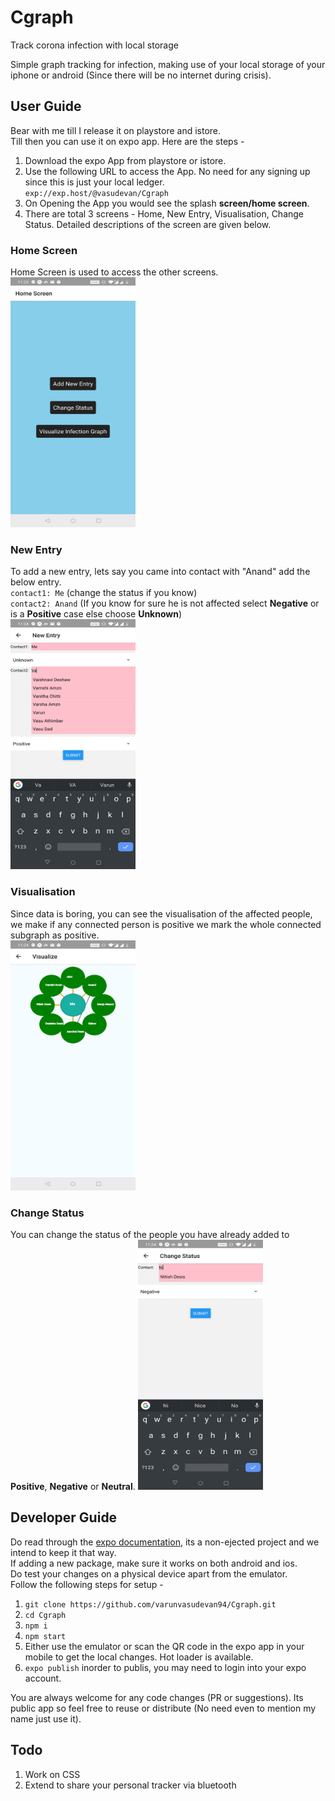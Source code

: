 # Cgraph
Track corona infection with local storage

Simple graph tracking for infection, making use of your local storage
of your iphone or android (Since there will be no internet during crisis).

## User Guide

Bear with me till I release it on playstore and istore.<br/>
Till then you can use it on expo app. Here are the steps - <br>

1. Download the expo App from playstore or istore.
2. Use the following URL to access the App. No need for any signing up since this is just your local ledger.<br/>
`exp://exp.host/@vasudevan/Cgraph` <br/>
3. On Opening the App you would see the splash <b>screen/home screen</b>.
4. There are total 3 screens - Home, New Entry, Visualisation, Change Status. Detailed descriptions of the screen are given below.
### Home Screen
Home Screen is used to access the other screens.<br/>
<img src="assets/HomeScreen.png" width="200" height="400" />

### New Entry
To add a new entry, lets say you came into contact with "Anand" add the below entry.<br/>
`contact1: Me` (change the status if you know)<br/>
`contact2: Anand` (If you know for sure he is not affected select <b>Negative</b> or is a <b>Positive</b> case else choose <b>Unknown</b>)<br/>
<img src="assets/NewEntry.png" width="200" height="400" />

### Visualisation
Since data is boring, you can see the visualisation of the affected people, we make if any connected person is positive we mark the whole connected subgraph as positive. <br/>
<img src="assets/Visualisation.png" width="200" height="400" />

### Change Status
You can change the status of the people you have already added to <b>Positive</b>, <b>Negative</b> or <b>Neutral</b>.
<img src="assets/ChangeStatus.png" width="200" height="400" />

## Developer Guide
Do read through the <a href="https://docs.expo.io/versions/latest/">expo documentation</a>, its a non-ejected project and we intend to keep it that way.<br/>
If adding a new package, make sure it works on both android and ios.<br/>
Do test your changes on a physical device apart from the emulator.<br/>
Follow the following steps for setup - <br/>
1. `git clone https://github.com/varunvasudevan94/Cgraph.git`
2. `cd Cgraph`
3. `npm i`
4. `npm start`
5. Either use the emulator or scan the QR code in the expo app in your mobile to get the local changes. Hot loader is available.
6. `expo publish` inorder to publis, you may need to login into your expo account.

You are always welcome for any code changes (PR or suggestions). Its public app so feel free to reuse or distribute (No need even to mention my name just use it).

## Todo
1. Work on CSS
2. Extend to share your personal tracker via bluetooth
